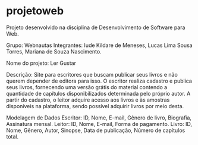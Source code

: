 # projetoweb
Projeto desenvolvido na disciplina de Desenvolvimento de Software para Web.

Grupo: Webnautas
Integrantes:
Iude Kildare de Meneses,
Lucas Lima Sousa Torres,
Mariana de Souza Nascimento.

Nome do projeto: 
Ler Gustar

Descrição: 
Site para escritores que buscam publicar seus livros e não querem depender de editora para isso. 
O escritor realiza cadastro e publica seus livros, fornecendo uma versão grátis do material contendo a quantidade de capítulos disponibilizados determinada pelo próprio autor.
A partir do cadastro, o leitor adquire acesso aos livros e às amostras disponíveis na plataforma, sendo possível adquirir livros por meio desta.

Modelagem de Dados
Escritor: ID, Nome, E-mail, Gênero de livro, Biografia, Assinatura mensal.
Leitor: ID, Nome, E-mail, Forma de pagamento.
Livro: ID, Nome, Gênero, Autor, Sinopse, Data de publicação, Número de capítulos total.

